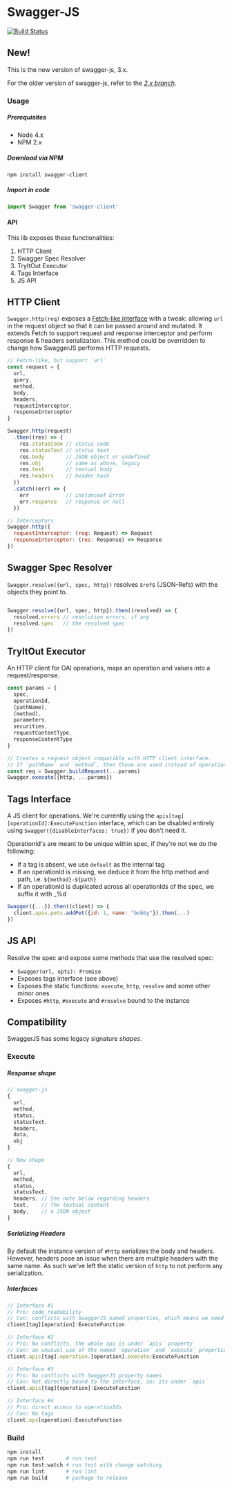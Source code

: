 Swagger-JS
===========

[![Build Status](https://travis-ci.org/swagger-api/swagger-js.svg?branch=master)](https://travis-ci.org/swagger-api/swagger-js)

## New!

This is the new version of swagger-js, 3.x.

For the older version of swagger-js, refer to the [*2.x branch*](https://github.com/swagger-api/swagger-js/tree/2.x).

### Usage

##### Prerequisites
- Node 4.x
- NPM 2.x

##### Download via NPM

```
npm install swagger-client
```

##### Import in code

```javascript
import Swagger from 'swagger-client'
```

#### API

This lib exposes these functionalities:

1. HTTP Client
1. Swagger Spec Resolver
1. TryItOut Executor
1. Tags Interface
1. JS API

HTTP Client
-----------

`Swagger.http(req)` exposes a [Fetch-like interface](https://github.com/matthew-andrews/isomorphic-fetch) with a tweak: allowing `url` in the request object so that it can be passed around and mutated. It extends Fetch to support request and response interceptor and perform response & headers serialization. This method could be overridden to change how SwaggerJS performs HTTP requests.

```js
// Fetch-like, but support `url`
const request = {
  url,
  query,
  method,
  body,
  headers,
  requestInterceptor,
  responseInterceptor
}

Swagger.http(request)
  .then((res) => {
    res.statusCode // status code
    res.statusText // status text
    res.body       // JSON object or undefined
    res.obj        // same as above, legacy
    res.text       // textual body
    res.headers    // header hash
  })
  .catch((err) => {
    err            // instanceof Error
    err.response   // response or null
  })

// Interceptors
Swagger.http({
  requestInterceptor: (req: Request) => Request
  responseInterceptor: (res: Response) => Response
})

```

Swagger Spec Resolver
---------------------

`Swagger.resolve({url, spec, http})` resolves `$ref`s (JSON-Refs) with the objects they point to.

```js

Swagger.resolve({url, spec, http}).then((resolved) => {
  resolved.errors // resolution errors, if any
  resolved.spec   // the resolved spec
})
```

TryItOut Executor
-----------------
An HTTP client for OAI operations, maps an operation and values into a request/response.

```js
const params = {
  spec,
  operationId,
  (pathName),
  (method),
  parameters,
  securities,
  requestContentType,
  responseContentType
}

// Creates a request object compatible with HTTP client interface.
// If `pathName` and `method`, then those are used instead of operationId.
const req = Swagger.buildRequest(...params)
Swagger.execute({http, ...params})
```

Tags Interface
--------------
A JS client for operations. We're currently using the `apis[tag][operationId]:ExecuteFunction` interface, which can be disabled entirely using `Swagger({disableInterfaces: true})` if you don't need it.

OperationId's are meant to be unique within spec, if they're not we do the following:
- If a tag is absent, we use `default` as the internal tag
- If an operationId is missing, we deduce it from the http method and path, i.e. `${method}-${path}`
- If an operationId is duplicated across all operationIds of the spec, we suffix it with \_%d

```js
Swagger({...}).then((client) => {
  client.apis.pets.addPet({id: 1, name: "bobby"}).then(...)
})
```

JS API
------

Resolve the spec and expose some methods that use the resolved spec:

- `Swagger(url, opts): Promise`
- Exposes tags interface (see above)
- Exposes the static functions: `execute`, `http`, `resolve` and some other minor ones
- Exposes `#http`, `#execute` and `#resolve` bound to the instance

Compatibility
-------------

SwaggerJS has some legacy signature _shapes_.

### Execute
##### Response shape
```js
// swagger-js
{
  url,
  method,
  status,
  statusText,
  headers,
  data,
  obj
}

// New shape
{
  url,
  method,
  status,
  statusText,
  headers, // See note below regarding headers
  text,    // The textual content
  body,    // a JSON object
}
```

##### Serializing Headers

By default the instance version of `#http` serializes the body and headers.
However, headers pose an issue when there are multiple headers with the same name.
As such we've left the static version of `http` to not perform any serialization.

##### Interfaces

```js
// Interface #1
// Pro: code readability
// Con: conflicts with SwaggerJS named properties, which means we need to rename tags or properties (both aren't fun).
client[tag][operation]:ExecuteFunction

// Interface #2
// Pro: No conflicts, the whole api is under `apis` property
// Con: an unusual use of the named `operation` and `execute` properties, instead of simply making the operation the function
client.apis[tag].operation.[operation].execute:ExecuteFunction

// Interface #3
// Pro: No conflicts with SwaggerJS property names
// Con: Not directly bound to the interface, ie: its under `apis`
client.apis[tag][operation]:ExecuteFunction

// Interface #4
// Pro: direct access to operationIds
// Con: No tags
client.ops[operation]:ExecuteFunction
```


### Build

```sh
npm install
npm run test       # run test
npm run test:watch # run test with change watching
npm run lint       # run lint
npm run build      # package to release
```
